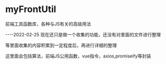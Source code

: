 # myFrontUtil
前端工具函数库，各种与JS有关的高级用法

----2022-02-25 
现在还只是做一个收集的功能，还没有对里面的文件进行整理

等里面收集的内容积累到一定程度后，再进行详细的整理

这里面会包括算法，前端JS公用函数，vue指令，axios,promiseify等封装
